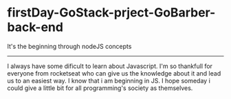 # firstDay-GoStack-prject-GoBarber-back-end
It's the beginning through nodeJS concepts
 
 ----------------------
 
 I always have some dificult to learn about Javascript. 
 I'm so thankfull for everyone from rocketseat who can give us the knowledge about it and lead us to an easiest way. 
 I know that i am beginning in JS.
 I hope someday i could give a little bit for all programming's society as themselves.
